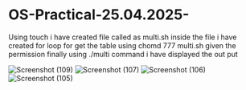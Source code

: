 # OS-Practical-25.04.2025-

Using touch i have created file called as multi.sh
inside the file i have created for loop for get the table 
using chomd 777 multi.sh given the permission
finally using ./multi command i have displayed the out put

![Screenshot (109)](https://github.com/user-attachments/assets/2ca71f73-511b-4118-bd82-317e423242b4)
![Screenshot (107)](https://github.com/user-attachments/assets/06baa6af-2989-4699-976c-d8434086bee8)
![Screenshot (106)](https://github.com/user-attachments/assets/6fd736b0-03df-49d5-8971-68fae041bca7)
![Screenshot (105)](https://github.com/user-attachments/assets/8d62bf2f-e157-4a88-9273-1c2cb0c9ff77)
